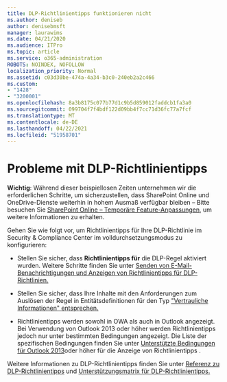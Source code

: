 ```yaml
---
title: DLP-Richtlinientipps funktionieren nicht
ms.author: deniseb
author: denisebmsft
manager: laurawims
ms.date: 04/21/2020
ms.audience: ITPro
ms.topic: article
ms.service: o365-administration
ROBOTS: NOINDEX, NOFOLLOW
localization_priority: Normal
ms.assetid: c03d30be-474a-4a34-b3c0-240eb2a2c466
ms.custom:
- "1428"
- "3200001"
ms.openlocfilehash: 8a3b8175c077b77d1c9b5d859012faddcb1fa3a0
ms.sourcegitcommit: 099704f7f4bdf122d09bb4f7cc71d36fc77a7fcf
ms.translationtype: MT
ms.contentlocale: de-DE
ms.lasthandoff: 04/22/2021
ms.locfileid: "51958701"
---
```

# <a name="dlp-policy-tip-issues"></a>Probleme mit DLP-Richtlinientipps

**Wichtig**: Während dieser beispiellosen Zeiten unternehmen wir die erforderlichen Schritte, um sicherzustellen, dass SharePoint Online und OneDrive-Dienste weiterhin in hohem Ausmaß verfügbar bleiben – Bitte besuchen Sie [SharePoint Online – Temporäre Feature-Anpassungen](https://aka.ms/ODSPAdjustments), um weitere Informationen zu erhalten.

Gehen Sie wie folgt vor, um Richtlinientipps für Ihre DLP-Richtlinie im Security & Compliance Center im volldurchsetzungsmodus zu konfigurieren:

- Stellen Sie sicher, dass **Richtlinientipps für** die DLP-Regel aktiviert wurden. Weitere Schritte finden Sie unter [Senden von E-Mail-Benachrichtigungen und Anzeigen von Richtlinientipps für DLP-Richtlinien.](https://docs.microsoft.com/microsoft-365/compliance/use-notifications-and-policy-tips)

- Stellen Sie sicher, dass Ihre Inhalte mit den Anforderungen zum Auslösen der Regel in Entitätsdefinitionen für den Typ ["Vertrauliche Informationen" entsprechen.](https://docs.microsoft.com/microsoft-365/compliance/sensitive-information-type-entity-definitions)

- Richtlinientipps werden sowohl in OWA als auch in Outlook angezeigt. Bei Verwendung von Outlook 2013 oder höher werden Richtlinientipps jedoch nur unter bestimmten Bedingungen angezeigt. Die Liste der spezifischen Bedingungen finden Sie unter [Unterstützte Bedingungen für Outlook 2013](https://docs.microsoft.com/microsoft-365/compliance/use-notifications-and-policy-tips)oder höher für die Anzeige von Richtlinientipps .

Weitere Informationen zu DLP-Richtlinientipps finden Sie unter [Referenz zu DLP-Richtlinientipps](https://docs.microsoft.com/microsoft-365/compliance/dlp-policy-tips-reference?view=o365-worldwide#support-matrix-for-dlp-policy-tips-across-microsoft-apps) und [Unterstützungsmatrix für DLP-Richtlinientipps.](https://docs.microsoft.com/microsoft-365/compliance/dlp-policy-tips-reference?view=o365-worldwide#support-matrix-for-dlp-policy-tips-across-microsoft-apps)